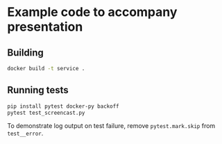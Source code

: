 # Example code to accompany presentation

## Building

```bash
docker build -t service .
```

## Running tests

```bash
pip install pytest docker-py backoff
pytest test_screencast.py
```

To demonstrate log output on test failure, remove `pytest.mark.skip` from
`test__error`.

